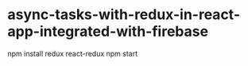 # async-tasks-with-redux-in-react-app-integrated-with-firebase

npm install redux react-redux
npm start

